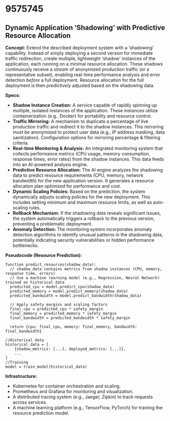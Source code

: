 # 9575745

## Dynamic Application ‘Shadowing’ with Predictive Resource Allocation

**Concept:** Extend the described deployment system with a ‘shadowing’ capability. Instead of simply deploying a second version for immediate traffic redirection, create multiple, lightweight ‘shadow’ instances of the application, each running on a minimal resource allocation. These shadows continuously receive a *stream* of anonymized production traffic (or a representative subset), enabling real-time performance analysis and error detection *before* a full deployment. Resource allocation for the full deployment is then *predictively* adjusted based on the shadowing data.

**Specs:**

*   **Shadow Instance Creation:** A service capable of rapidly spinning up multiple, isolated instances of the application. These instances utilize containerization (e.g., Docker) for portability and resource control.
*   **Traffic Mirroring:** A mechanism to duplicate a percentage of live production traffic and redirect it to the shadow instances. This mirroring must be anonymized to protect user data (e.g., IP address masking, data sanitization).  Configuration options for mirroring percentage & filtering criteria.
*   **Real-time Monitoring & Analysis:** An integrated monitoring system that collects performance metrics (CPU usage, memory consumption, response times, error rates) from the shadow instances. This data feeds into an AI-powered analysis engine.
*   **Predictive Resource Allocation:** The AI engine analyzes the shadowing data to predict resource requirements (CPU, memory, network bandwidth) for the new application version.  It generates a resource allocation plan optimized for performance and cost.
*   **Dynamic Scaling Policies:**  Based on the prediction, the system dynamically adjusts scaling policies for the new deployment. This includes setting minimum and maximum resource limits, as well as auto-scaling rules.
*   **Rollback Mechanism:** If the shadowing data reveals significant issues, the system automatically triggers a rollback to the previous version, preventing a problematic deployment.
*   **Anomaly Detection:** The monitoring system incorporates anomaly detection algorithms to identify unusual patterns in the shadowing data, potentially indicating security vulnerabilities or hidden performance bottlenecks.

**Pseudocode (Resource Prediction):**

```
function predict_resources(shadow_data):
  // shadow_data contains metrics from shadow instances (CPU, memory, response time, errors)
  // Use a machine learning model (e.g., Regression, Neural Network) trained on historical data
  predicted_cpu = model.predict_cpu(shadow_data)
  predicted_memory = model.predict_memory(shadow_data)
  predicted_bandwidth = model.predict_bandwidth(shadow_data)
  
  // Apply safety margins and scaling factors
  final_cpu = predicted_cpu * safety_margin
  final_memory = predicted_memory * safety_margin
  final_bandwidth = predicted_bandwidth * safety_margin
  
  return {cpu: final_cpu, memory: final_memory, bandwidth: final_bandwidth}

//Historical data
historical_data = [
    {shadow_metrics: [...], deployed_metrics: [...]},
    ...
]
//Training
model = train_model(historical_data)
```

**Infrastructure:**

*   Kubernetes for container orchestration and scaling.
*   Prometheus and Grafana for monitoring and visualization.
*   A distributed tracing system (e.g., Jaeger, Zipkin) to track requests across services.
*   A machine learning platform (e.g., TensorFlow, PyTorch) for training the resource prediction model.